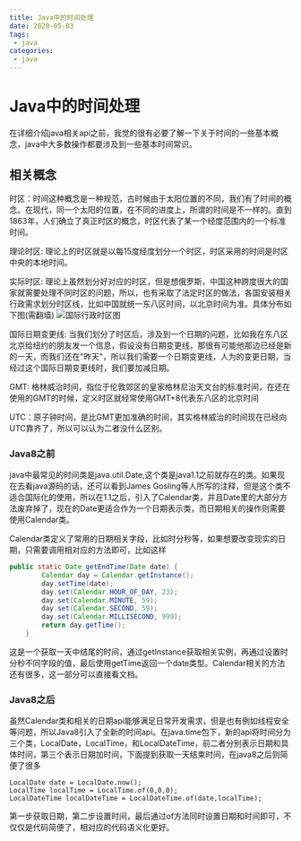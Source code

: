 ```yaml
---
title: Java中的时间处理
date: 2020-05-03
tags:
 - java
categories:
 - java
---
```


# Java中的时间处理
在详细介绍java相关api之前，我觉的很有必要了解一下关于时间的一些基本概念，java中大多数操作都要涉及到一些基本时间常识。
## 相关概念
时区：时间这种概念是一种规范，古时候由于太阳位置的不同，我们有了时间的概念。在现代，同一个太阳的位置，在不同的进度上，所谓的时间是不一样的。直到1863年，人们确立了真正时区的概念，时区代表了某一个经度范围内的一个标准时间。

理论时区: 理论上的时区就是以每15度经度划分一个时区，时区采用的时间是时区中央的本地时间。

实际时区: 理论上虽然划分好对应的时区，但是想俄罗斯，中国这种跨度很大的国家就需要处理不同时区的问题，所以，也有采取了法定时区的做法，各国安装相关行政需求划分时区线，比如中国就统一东八区时间，以北京时间为准。具体分布如下图(需翻墙)
![国际行政时区图](http://suo.im/6dncBB)   

国际日期变更线: 当我们划分了时区后，涉及到一个日期的问题，比如我在东八区北京给纽约的朋友发一个信息，假设没有日期变更线，那很有可能他那边已经是新的一天，而我们还在"昨天"，所以我们需要一个日期变更线，人为的变更日期，当经过这个国际日期变更线时，我们要加减日期。

GMT: 格林威治时间，指位于伦敦郊区的皇家格林尼治天文台的标准时间，在还在使用的GMT的时候，定义时区就经常使用GMT+8代表东八区的北京时间

UTC：原子钟时间，是比GMT更加准确的时间，其实格林威治的时间现在已经向UTC靠齐了，所以可以认为二者没什么区别。

### Java8之前

java中最常见的时间类是java.util.Date,这个类是java1.1之前就存在的类。如果现在去看java源码的话，还可以看到James Gosling等人所写的注释，但是这个类不适合国际化的使用，所以在1.1之后，引入了Calendar类，并且Date里的大部分方法废弃掉了，现在的Date更适合作为一个日期表示类，而日期相关的操作则需要使用Calendar类。    

Calendar类定义了常用的日期相关字段，比如时分秒等，如果想要改变现实的日期，只需要调用相对应的方法即可，比如这样
```java
public static Date getEndTime(Date date) {
        Calendar day = Calendar.getInstance();
        day.setTime(date);
        day.set(Calendar.HOUR_OF_DAY, 23);
        day.set(Calendar.MINUTE, 59);
        day.set(Calendar.SECOND, 59);
        day.set(Calendar.MILLISECOND, 999);
        return day.getTime();
    }
```
这是一个获取一天中结尾的时间，通过getInstance获取相关实例，再通过设置时分秒不同字段的值，最后使用getTime返回一个date类型。Calendar相关的方法还有很多，这一部分可以直接看文档。

### Java8之后

虽然Calendar类和相关的日期api能够满足日常开发需求，但是也有例如线程安全等问题，所以Java8引入了全新的时间api。在java.time包下，新的api将时间分为三个类，LocalDate，LocalTime，和LocalDateTime，前二者分别表示日期和具体时间，第三个表示日期加时间，下面提到获取一天结束时间，在java8之后则简便了很多
```
LocalDate date = LocalDate.now();
LocalTime localTime = LocalTime.of(0,0,0);
LocalDateTime localDateTime = LocalDateTime.of(date,localTime);
```
第一步获取日期，第二步设置时间，最后通过of方法同时设置日期和时间即可，不仅仅是代码简便了，相对应的代码语义化更好。







